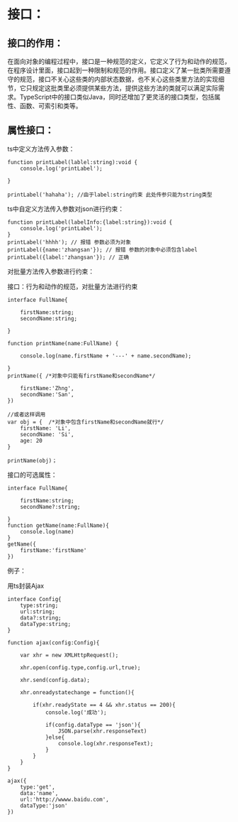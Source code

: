 # 接口：

## 接口的作用：

在面向对象的编程过程中，接口是一种规范的定义，它定义了行为和动作的规范，在程序设计里面，接口起到一种限制和规范的作用。接口定义了某一批类所需要遵守的规范，接口不关心这些类的内部状态数据，也不关心这些类里方法的实现细节，它只规定这批类里必须提供某些方法，提供这些方法的类就可以满足实际需求。TypeScript中的接口类似Java，同时还增加了更灵活的接口类型，包括属性、函数、可索引和类等。

## 属性接口：

ts中定义方法传入参数：

```
function printLabel(lablel:string):void {
    console.log('printLabel');

}

printLabel('hahaha'); //由于label:string约束 此处传参只能为string类型
```

ts中自定义方法传入参数对json进行约束：

```
function printLabel(labelInfo:{label:string}):void {
    console.log('printLabel');
}
printLabel('hhhh'); // 报错 参数必须为对象
printLabel({name:'zhangsan'}); // 报错 参数的对象中必须包含label
printLabel({label:'zhangsan'}); // 正确
```

对批量方法传入参数进行约束：

接口：行为和动作的规范，对批量方法进行约束

```
interface FullName{

    firstName:string;
    secondName:string;

}

function printName(name:FullName) {

    console.log(name.firstName + '---' + name.secondName);

}
printName({ /*对象中只能有firstName和secondName*/

    firstName:'Zhng',
    secondName:'San',
})

//或者这样调用
var obj = {  /*对象中包含firstName和secondName就行*/
    firstName: 'Li',
    secondName: 'Si',
    age: 20
}

printName(obj)；
```

接口的可选属性：

```
interface FullName{

    firstName:string;
    secondName?:string;

}
function getName(name:FullName){
    console.log(name)
}
getName({
    firstName:'firstName'
})
```

例子：

用ts封装Ajax

```
interface Config{
    type:string;
    url:string;
    data?:string;
    dataType:string;
}

function ajax(config:Config){
    
    var xhr = new XMLHttpRequest();
    
    xhr.open(config.type,config.url,true);

    xhr.send(config.data);

    xhr.onreadystatechange = function(){

        if(xhr.readyState == 4 && xhr.status == 200){
            console.log('成功');

            if(config.dataType == 'json'){
                JSON.parse(xhr.responseText)
            }else{
                console.log(xhr.responseText);
            }
        }
    }
}

ajax({
    type:'get',
    data:'name',
    url:'http://wwww.baidu.com',
    dataType:'json'
})
```



